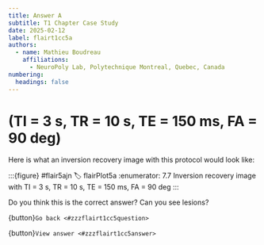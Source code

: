 ```yaml
---
title: Answer A
subtitle: T1 Chapter Case Study
date: 2025-02-12
label: flairt1cc5a
authors:
  - name: Mathieu Boudreau
    affiliations:
      - NeuroPoly Lab, Polytechnique Montreal, Quebec, Canada
numbering:
  headings: false
---
```


# **(TI = 3 s, TR = 10 s, TE = 150 ms, FA = 90 deg)**

Here is what an inversion recovery image with this protocol would look like:

:::{figure} #flair5ajn
:label: flairPlot5a
:enumerator: 7.7
Inversion recovery image with TI = 3 s, TR = 10 s, TE = 150 ms, FA = 90 deg
:::

Do you think this is the correct answer? Can you see lesions?

{button}`Go back <#zzzflairt1cc5question>`

{button}`View answer <#zzzflairt1cc5answer>`